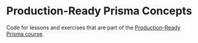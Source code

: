 # Production-Ready Prisma Concepts

Code for lessons and exercises that are part of the [Production-Ready Prisma course](https://howtoprisma.com/production-ready-prisma/).
